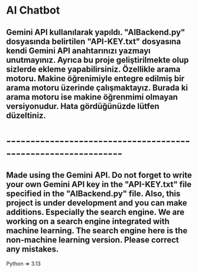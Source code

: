 # AI Chatbot

## Gemini API kullanılarak yapıldı. "AIBackend.py" dosyasında belirtilen "API-KEY.txt" dosyasına kendi Gemini API anahtarınızı yazmayı unutmayınız. Ayrıca bu proje geliştirilmekte olup sizlerde ekleme yapabilirsiniz. Özellikle arama motoru. Makine öğrenimiyle entegre edilmiş bir arama motoru üzerinde çalışmaktayız. Burada ki arama motoru ise makine öğrenmimi olmayan versiyonudur. Hata gördüğünüzde lütfen düzeltiniz.

# --------------------------------------------------------------

## Made using the Gemini API. Do not forget to write your own Gemini API key in the "API-KEY.txt" file specified in the "AIBackend.py" file. Also, this project is under development and you can make additions. Especially the search engine. We are working on a search engine integrated with machine learning. The search engine here is the non-machine learning version. Please correct any mistakes.

Python => 3.13
